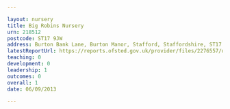 ```yaml
---

layout: nursery
title: Big Robins Nursery
urn: 218512
postcode: ST17 9JW
address: Burton Bank Lane, Burton Manor, Stafford, Staffordshire, ST17 9JW
latestReportUrl: https://reports.ofsted.gov.uk/provider/files/2276557/urn/218512.pdf
teaching: 0
development: 0
leadership: 1
outcomes: 0
overall: 1
date: 06/09/2013

---
```

